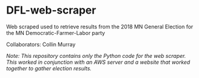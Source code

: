 # DFL-web-scraper
Web scraped used to retrieve results from the 2018 MN General Election for the MN Democratic-Farmer-Labor party

Collaborators: Collin Murray

*Note: This repository contains only the Python code for the web scraper. This worked in conjunction with an AWS server and a website that worked together to gather election results.*

